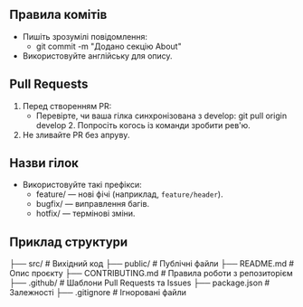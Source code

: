 ## Правила комітів
- Пишіть зрозумілі повідомлення:
  - git commit -m "Додано секцію About"
- Використовуйте англійську для опису.

## Pull Requests
1. Перед створенням PR:
   - Перевірте, чи ваша гілка синхронізована з develop:
         git pull origin develop
     2. Попросіть когось із команди зробити рев'ю.
3. Не зливайте PR без апруву.

## Назви гілок
- Використовуйте такі префікси:
  - feature/ — нові фічі (наприклад, `feature/header`).
  - bugfix/ — виправлення багів.
  - hotfix/ — термінові зміни.




## Приклад структури
├── src/                # Вихідний код
├── public/             # Публічні файли
├── README.md           # Опис проєкту
├── CONTRIBUTING.md     # Правила роботи з репозиторієм
├── .github/            # Шаблони Pull Requests та Issues
├── package.json        # Залежності
├── .gitignore          # Ігноровані файли